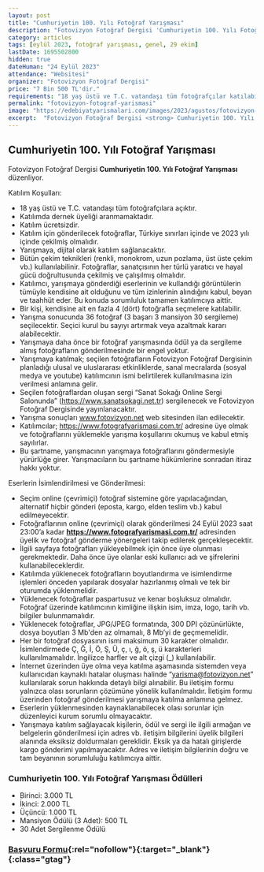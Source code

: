 ```yaml
---
layout: post
title: "Cumhuriyetin 100. Yılı Fotoğraf Yarışması"
description: "Fotovizyon Fotoğraf Dergisi 'Cumhuriyetin 100. Yılı Fotoğraf Yarışması' düzenliyor."
category: articles
tags: [eylül 2023, fotoğraf yarışması, genel, 29 ekim]
lastDate: 1695502800
hidden: true
dateHuman: "24 Eylül 2023"
attendance: "Websitesi"
organizer: "Fotovizyon Fotoğraf Dergisi"
price: "7 Bin 500 TL'dir."
requirements: "18 yaş üstü ve T.C. vatandaşı tüm fotoğrafçılar katılabilir."
permalink: "fotovizyon-fotograf-yarismasi"
image: "https://edebiyatyarismalari.com/images/2023/agustos/fotovizyon-fotograf-yarismasi.jpg"
excerpt:  "Fotovizyon Fotoğraf Dergisi <strong> Cumhuriyetin 100. Yılı Fotoğraf Yarışması </strong> düzenliyor."
---
```


## Cumhuriyetin 100. Yılı Fotoğraf Yarışması
Fotovizyon Fotoğraf Dergisi **Cumhuriyetin 100. Yılı Fotoğraf Yarışması** düzenliyor.  

Katılım Koşulları:
- 18 yaş üstü ve T.C. vatandaşı tüm fotoğrafçılara açıktır.
- Katılımda dernek üyeliği aranmamaktadır.
- Katılım ücretsizdir.
- Katılım için gönderilecek fotoğraflar, Türkiye sınırları içinde ve 2023 yılı içinde çekilmiş olmalıdır.
- Yarışmaya, dijital olarak katılım sağlanacaktır.
- Bütün çekim teknikleri (renkli, monokrom, uzun pozlama, üst üste çekim vb.) kullanılabilinir. Fotoğraflar, sanatçısının her türlü yaratıcı ve hayal gücü doğrultusunda çekilmiş ve çalışılmış olmalıdır.  
- Katılımcı, yarışmaya gönderdiği eserlerinin ve kullandığı görüntülerin tümüyle kendisine ait olduğunu ve tüm izinlerinin alındığını kabul, beyan ve taahhüt eder. Bu konuda sorumluluk tamamen katılımcıya aittir.
- Bir kişi, kendisine ait en fazla 4 (dört) fotoğrafla seçmelere katılabilir.
- Yarışma sonucunda 36 fotoğraf (3 başarı 3 mansiyon 30 sergileme) seçilecektir. Seçici kurul bu sayıyı artırmak veya azaltmak kararı alabilecektir.
- Yarışmaya daha önce bir fotoğraf yarışmasında ödül ya da sergileme almış fotoğrafların gönderilmesinde bir engel yoktur.
- Yarışmaya katılmak; seçilen fotoğrafların Fotovizyon Fotoğraf Dergisinin planladığı ulusal ve uluslararası etkinliklerde, sanal mecralarda (sosyal medya ve youtube) katılımcının ismi belirtilerek kullanılmasına izin verilmesi anlamına gelir.
- Seçilen fotoğraflardan oluşan sergi “Sanat Sokağı Online Sergi Salonunda” (https://www.sanatsokagi.net.tr) sergilenecek ve Fotovizyon Fotoğraf Dergisinde yayınlanacaktır.
- Yarışma sonuçları www.fotovizyon.net web sitesinden ilan edilecektir.
- Katılımcılar; https://www.fotografyarismasi.com.tr/ adresine üye olmak ve fotoğraflarını yüklemekle yarışma koşullarını okumuş ve kabul etmiş sayılırlar.
- Bu şartname, yarışmacının yarışmaya fotoğraflarını göndermesiyle yürürlüğe girer. Yarışmacıların bu şartname hükümlerine sonradan itiraz hakkı yoktur.

 
Eserlerin İsimlendirilmesi ve Gönderilmesi:
- Seçim online (çevrimiçi) fotoğraf sistemine göre yapılacağından, alternatif hiçbir gönderi (eposta, kargo, elden teslim vb.) kabul edilmeyecektir.
- Fotoğraflarının online (çevrimiçi) olarak gönderilmesi 24 Eylül 2023 saat 23:00’a kadar **https://www.fotografyarismasi.com.tr/** adresinden üyelik ve fotoğraf gönderme yönergeleri takip edilerek gerçekleşecektir.
- İlgili sayfaya fotoğrafları yükleyebilmek için önce üye olunması gerekmektedir. Daha önce üye olanlar eski kullanıcı adı ve şifrelerini kullanabileceklerdir.
- Katılımda yüklenecek fotoğrafların boyutlandırma ve isimlendirme işlemleri önceden yapılarak dosyalar hazırlanmış olmalı ve tek bir oturumda yüklenmelidir.
- Yüklenecek fotoğraflar paspartusuz ve kenar boşluksuz olmalıdır. Fotoğraf üzerinde katılımcının kimliğine ilişkin isim, imza, logo, tarih vb. bilgiler bulunmamalıdır.
- Yüklenecek fotoğraflar, JPG/JPEG formatında, 300 DPI çözünürlükte, dosya boyutları 3 Mb'den az olmamalı, 8 Mb’yi de geçmemelidir.
- Her bir fotoğraf dosyasının ismi maksimum 30 karakter olmalıdır. İsimlendirmede Ç, Ğ, İ, Ö, Ş, Ü, ç, ı, ğ, ö, ş, ü karakterleri kullanılmamalıdır. İngilizce harfler ve alt çizgi (_) kullanılabilir.
- İnternet üzerinden üye olma veya katılma aşamasında sistemden veya kullanıcıdan kaynaklı hatalar oluşması halinde “yarisma@fotovizyon.net” kullanılarak sorun hakkında detaylı bilgi alınabilir. Bu iletişim formu yalnızca olası sorunların çözümüne yönelik kullanılmalıdır. İletişim formu üzerinden fotoğraf gönderilmesi yarışmaya katılma anlamına gelmez.
- Eserlerin yüklenmesinden kaynaklanabilecek olası sorunlar için düzenleyici kurum sorumlu olmayacaktır.
- Yarışmaya katılım sağlayacak kişilerin, ödül ve sergi ile ilgili armağan ve belgelerin gönderilmesi için adres vb. iletişim bilgilerini üyelik bilgileri alanında eksiksiz doldurmaları gereklidir. Eksik ya da hatalı girişlerde kargo gönderimi yapılmayacaktır. Adres ve iletişim bilgilerinin doğru ve tam beyanının sorumluluğu katılımcıya aittir.


### Cumhuriyetin 100. Yılı Fotoğraf Yarışması Ödülleri
- Birinci: 3.000 TL 
- İkinci: 2.000 TL 
- Üçüncü: 1.000 TL 
- Mansiyon Ödülü (3 Adet): 500 TL
- 30 Adet Sergilenme Ödülü


### [Başvuru Formu](https://www.fotografyarismasi.com.tr/?ref=edebiyatyarismalari.com){:rel="nofollow"}{:target="_blank"}{:class="gtag"}